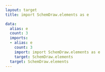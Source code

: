 ```yaml
---
layout: target
title: import SchemDraw.elements as e

data:
  alias: e
  count: 3
  imports:
  - alias: e
    count: 3
    import: import SchemDraw.elements as e
    target: SchemDraw.elements
  target: SchemDraw.elements
---
```

